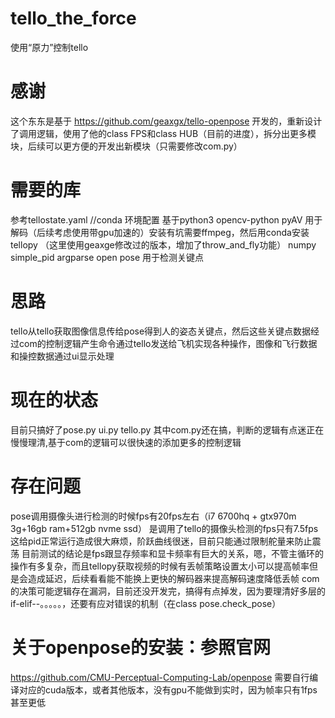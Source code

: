 # tello_the_force
使用“原力”控制tello

# 感谢
这个东东是基于 https://github.com/geaxgx/tello-openpose 开发的，重新设计了调用逻辑，使用了他的class FPS和class HUB（目前的进度），拆分出更多模块，后续可以更方便的开发出新模块（只需要修改com.py）

# 需要的库
参考tellostate.yaml   //conda 环境配置
基于python3
opencv-python
pyAV    用于解码（后续考虑使用带gpu加速的）安装有坑需要ffmpeg，然后用conda安装
tellopy  （这里使用geaxge修改过的版本，增加了throw_and_fly功能）
numpy
simple_pid
argparse
open pose 用于检测关键点

# 思路
tello从tello获取图像信息传给pose得到人的姿态关键点，然后这些关键点数据经过com的控制逻辑产生命令通过tello发送给飞机实现各种操作，图像和飞行数据和操控数据通过ui显示处理


# 现在的状态
目前只搞好了pose.py ui.py tello.py 其中com.py还在搞，判断的逻辑有点迷正在慢慢理清,基于com的逻辑可以很快速的添加更多的控制逻辑

# 存在问题
pose调用摄像头进行检测的时候fps有20fps左右（i7 6700hq + gtx970m 3g+16gb ram+512gb nvme ssd）
是调用了tello的摄像头检测的fps只有7.5fps这给pid正常运行造成很大麻烦，阶跃曲线很迷，目前只能通过限制舵量来防止震荡
目前测试的结论是fps跟显存频率和显卡频率有巨大的关系，嗯，不管主循环的操作有多复杂，而且tellopy获取视频的时候有丢帧策略设置太小可以提高帧率但是会造成延迟，后续看看能不能换上更快的解码器来提高解码速度降低丢帧
com的决策可能逻辑存在漏洞，目前还没开发完，搞得有点掉发，因为要理清好多层的if-elif--。。。。。，还要有应对错误的机制（在class pose.check_pose）


# 关于openpose的安装：参照官网
https://github.com/CMU-Perceptual-Computing-Lab/openpose
需要自行编译对应的cuda版本，或者其他版本，没有gpu不能做到实时，因为帧率只有1fps甚至更低
